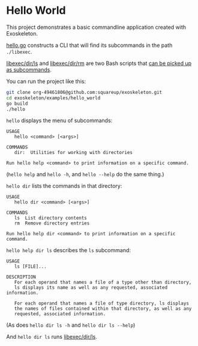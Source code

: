# Hello World

This project demonstrates a basic commandline application created with Exoskeleton.

[hello.go](hello.go) constructs a CLI that will find its subcommands in the path `./libexec`.

[libexec/dir/ls](ls) and [libexec/dir/rm](rm) are two Bash scripts that [can be picked up as subcommands](contract).

You can run the project like this:
```sh
git clone org-49461806@github.com:squareup/exoskeleton.git
cd exoskeleton/examples/hello_world
go build
./hello
```

`hello` displays the menu of subcommands:
```
USAGE
   hello <command> [<args>]

COMMANDS
   dir:  Utilities for working with directories

Run hello help <command> to print information on a specific command.
```
(`hello help` and `hello -h`, and `hello --help` do the same thing.)

`hello dir` lists the commands in that directory:
```
USAGE
   hello dir <command> [<args>]

COMMANDS
   ls  List directory contents
   rm  Remove directory entries

Run hello help dir <command> to print information on a specific command.
```

`hello help dir ls` describes the `ls` subcommand:
```
USAGE
   ls [FILE]...

DESCRIPTION
   For each operand that names a file of a type other than directory,
   ls displays its name as well as any requested, associated information.

   For each operand that names a file of type directory, ls displays
   the names of files contained within that directory, as well as any
   requested, associated information.
```
(As does `hello dir ls -h` and `hello dir ls --help`)

And `hello dir ls` runs [libexec/dir/ls](ls).


[hello.go]: https://github.com/squareup/exoskeleton/tree/main/examples/hello_world/hello.go
[ls]: https://github.com/squareup/exoskeleton/tree/main/examples/hello_world/libexec/dir/ls
[rm]: https://github.com/squareup/exoskeleton/tree/main/examples/hello_world/libexec/dir/rm
[contract]: https://github.com/squareup/exoskeleton/tree/main/README.md#contract
